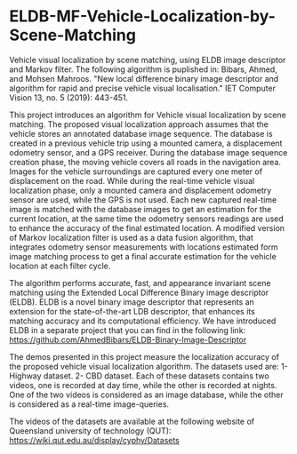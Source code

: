 # ELDB-MF-Vehicle-Localization-by-Scene-Matching
Vehicle visual localization by scene matching, using ELDB image descriptor and Markov filter.
The following algorithm is puplished in: Bibars, Ahmed, and Mohsen Mahroos. "New local difference binary image descriptor and algorithm for rapid and precise vehicle visual localisation." IET Computer Vision 13, no. 5 (2019): 443-451.

This project introduces an algorithm for Vehicle visual localization by scene matching. The proposed visual localization approach assumes that the vehicle stores an annotated database image sequence. The database is created in a previous vehicle trip using a mounted camera, a displacement odometry sensor, and a GPS receiver. During the database image sequence creation phase, the moving vehicle covers all roads in the navigation area. Images for the vehicle surroundings are captured every one meter of displacement on the road. While during the real-time vehicle visual localization phase, only a mounted camera and displacement odometry sensor are used, while the GPS is not used. Each new captured real-time image is matched with the database images to get an estimation for the current location, at the same time the odometry sensors readings are used to enhance the accuracy of the final estimated location. A modified version of Markov localization filter is used as a data fusion algorithm, that integrates odometry sensor measurements with locations estimated form image matching process to get a final accurate estimation for the vehicle location at each filter cycle.

The algorithm performs accurate, fast, and appearance invariant scene matching using the Extended Local Difference Binary image descriptor (ELDB). ELDB is a novel binary image descriptor that represents an extension for the state-of-the-art LDB descriptor, that enhances its matching accuracy and its computational efficiency. We have introduced ELDB in a separate project that you can find in the following link:
https://github.com/AhmedBibars/ELDB-Binary-Image-Descriptor

The demos presented in this project measure the localization accuracy of the proposed vehicle visual localization algorithm. The datasets used are: 1- Highway dataset. 2- CBD dataset. Each of these datasets contains two videos, one is recorded at day time, while the other is recorded at nights. One of the two videos is considered as an image database, while the other is considered as a real-time image-queries.

The videos of the datasets are available at the following website of Queensland university of technology (QUT): https://wiki.qut.edu.au/display/cyphy/Datasets
